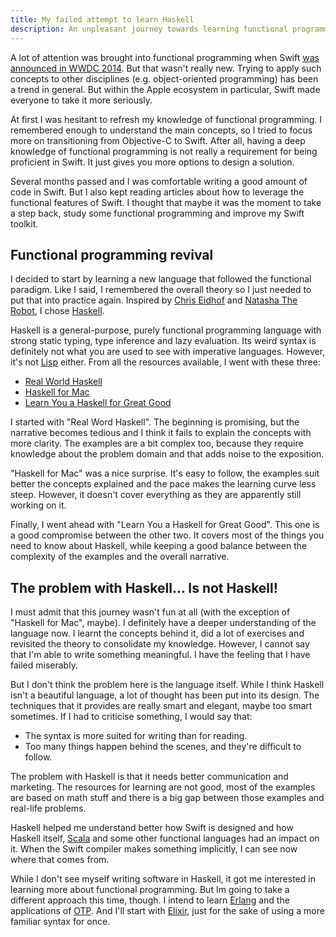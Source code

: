 ```yaml
---
title: My failed attempt to learn Haskell
description: An unpleasant journey towards learning functional programming through Haskell
---
```

A lot of attention was brought into functional programming when Swift [was announced in WWDC 2014](https://developer.apple.com/videos/play/wwdc2014/101/). But that wasn't really new. Trying to apply such concepts to other disciplines (e.g. object-oriented programming) has been a trend in general. But within the Apple ecosystem in particular, Swift made everyone to take it more seriously.

<!--more-->

At first I was hesitant to refresh my knowledge of functional programming. I remembered enough to understand the main concepts, so I tried to focus more on transitioning from Objective-C to Swift. After all, having a deep knowledge of functional programming is not really a requirement for being proficient in Swift. It just gives you more options to design a solution.

Several months passed and I was comfortable writing a good amount of code in Swift. But I also kept reading articles about how to leverage the functional features of Swift. I thought that maybe it was the moment to take a step back, study some functional programming and improve my Swift toolkit.


## Functional programming revival

I decided to start by learning a new language that followed the functional paradigm. Like I said, I remembered the overall theory so I just needed to put that into practice again. Inspired by [Chris Eidhof](http://www.twitter.com/chriseidhof/) and [Natasha The Robot](https://www.natashatherobot.com/reading-functional-programming/), I chose [Haskell](https://www.haskell.org).

Haskell is a general-purpose, purely functional programming language with strong static typing, type inference and lazy evaluation. Its weird syntax is definitely not what you are used to see with imperative languages. However, it's not [Lisp](https://en.wikipedia.org/wiki/Lisp_(programming_language)) either. From all the resources available, I went with these three:

* [Real World Haskell](http://book.realworldhaskell.org)
* [Haskell for Mac](http://learn.hfm.io)
* [Learn You a Haskell for Great Good](http://learnyouahaskell.com)

I started with "Real Word Haskell". The beginning is promising, but the narrative becomes tedious and I think it fails to explain the concepts with more clarity. The examples are a bit complex too, because they require knowledge about the problem domain and that adds noise to the exposition.

"Haskell for Mac" was a nice surprise. It's easy to follow, the examples suit better the concepts explained and the pace makes the learning curve less steep. However, it doesn't cover everything as they are apparently still working on it.

Finally, I went ahead with "Learn You a Haskell for Great Good". This one is a good compromise between the other two. It covers most of the things you need to know about Haskell, while keeping a good balance between the complexity of the examples and the overall narrative.


## The problem with Haskell... Is not Haskell!

I must admit that this journey wasn't fun at all (with the exception of "Haskell for Mac", maybe). I definitely have a deeper understanding of the language now. I learnt the concepts behind it, did a lot of exercises and revisited the theory to consolidate my knowledge. However, I cannot say that I'm able to write something meaningful. I have the feeling that I have failed miserably.

But I don't think the problem here is the language itself. While I think Haskell isn't a beautiful language, a lot of thought has been put into its design. The techniques that it provides are really smart and elegant, maybe too smart sometimes. If I had to criticise something, I would say that:

* The syntax is more suited for writing than for reading.
* Too many things happen behind the scenes, and they're difficult to follow.

The problem with Haskell is that it needs better communication and marketing. The resources for learning are not good, most of the examples are based on math stuff and there is a big gap between those examples and real-life problems.

Haskell helped me understand better how Swift is designed and how Haskell itself, [Scala](http://www.scala-lang.org) and some other functional languages had an impact on it. When the Swift compiler makes something implicitly, I can see now where that comes from.

While I don't see myself writing software in Haskell, it got me interested in learning more about functional programming. But Im going to take a different approach this time, though. I intend to learn [Erlang](http://www.erlang.org) and the applications of [OTP](https://en.wikipedia.org/wiki/Open_Telecom_Platform). And I'll start with [Elixir](http://elixir-lang.org), just for the sake of using a more familiar syntax for once.

